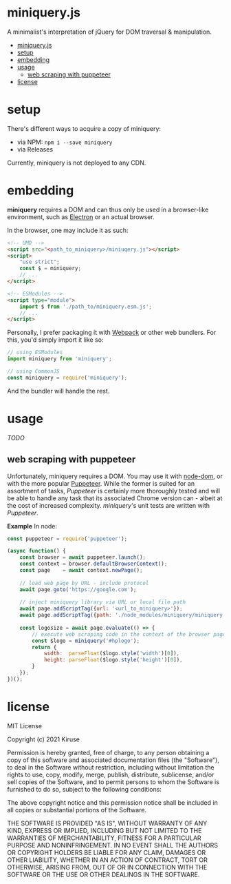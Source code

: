 # miniquery.js
A minimalist's interpretation of jQuery for DOM traversal &amp; manipulation.

- [miniquery.js](#miniqueryjs)
- [setup](#setup)
- [embedding](#embedding)
- [usage](#usage)
  - [web scraping with puppeteer](#web-scraping-with-puppeteer)
- [license](#license)

# setup

There's different ways to acquire a copy of miniquery:

* via NPM: `npm i --save miniquery`
* via Releases

Currently, miniquery is not deployed to any CDN.


# embedding

**miniquery** requires a DOM and can thus only be used in a browser-like environment, such as [Electron](https://www.electronjs.org/) or an actual browser.

In the browser, one may include it as such:

```html
<!-- UMD -->
<script src="<path_to_miniquery>/miniuqery.js"></script>
<script>
    "use strict";
    const $ = miniquery;
    // ...
</script>

<!-- ESModules -->
<script type="module">
    import $ from './path_to/miniquery.esm.js';
    // ...
</script>
```

Personally, I prefer packaging it with [Webpack](https://webpack.js.org) or other web bundlers. For this, you'd simply import it like so:

```javascript
// using ESModules
import miniquery from 'miniquery';

// using CommonJS
const miniquery = require('miniquery');
```

And the bundler will handle the rest.


# usage

*TODO*

## web scraping with puppeteer
Unfortunately, miniquery requires a DOM. You may use it with [node-dom](https://www.npmjs.com/package/node-dom), or with the more popular [Puppeteer](https://github.com/puppeteer/puppeteer/). While the former is suited for an assortment of tasks, *Puppeteer* is certainly more thoroughly tested and will be able to handle any task that its associated Chrome version can - albeit at the cost of increased complexity. *miniquery*'s unit tests are written with *Puppeteer*.

**Example**
In node:
```javascript
const puppeteer = require('puppeteer');

(async function() {
    const browser = await puppeteer.launch();
    const context = browser.defaultBrowserContext();
    const page    = await context.newPage();
    
    // load web page by URL - include protocol
    await page.goto('https://google.com');
    
    // inject miniquery library via URL or local file path
    await page.addScriptTag({url: '<url_to_miniquery>'});
    await page.addScriptTag({path: './node_modules/miniquery/miniquery.js'});
    
    const logosize = await page.evaluate(() => {
        // execute web scraping code in the context of the browser page
        const $logo = miniquery('#hplogo');
        return {
            width:  parseFloat($logo.style('width')[0]),
            height: parseFloat($logo.style('height')[0]),
        }
    });
})();
```

# license

MIT License

Copyright (c) 2021 Kiruse

Permission is hereby granted, free of charge, to any person obtaining a copy
of this software and associated documentation files (the "Software"), to deal
in the Software without restriction, including without limitation the rights
to use, copy, modify, merge, publish, distribute, sublicense, and/or sell
copies of the Software, and to permit persons to whom the Software is
furnished to do so, subject to the following conditions:

The above copyright notice and this permission notice shall be included in all
copies or substantial portions of the Software.

THE SOFTWARE IS PROVIDED "AS IS", WITHOUT WARRANTY OF ANY KIND, EXPRESS OR
IMPLIED, INCLUDING BUT NOT LIMITED TO THE WARRANTIES OF MERCHANTABILITY,
FITNESS FOR A PARTICULAR PURPOSE AND NONINFRINGEMENT. IN NO EVENT SHALL THE
AUTHORS OR COPYRIGHT HOLDERS BE LIABLE FOR ANY CLAIM, DAMAGES OR OTHER
LIABILITY, WHETHER IN AN ACTION OF CONTRACT, TORT OR OTHERWISE, ARISING FROM,
OUT OF OR IN CONNECTION WITH THE SOFTWARE OR THE USE OR OTHER DEALINGS IN THE
SOFTWARE.
